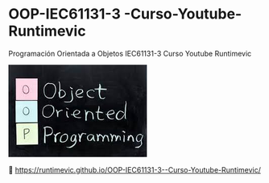# OOP-IEC61131-3 -Curso-Youtube-Runtimevic

 Programación Orientada a Objetos IEC61131-3 Curso Youtube Runtimevic

![OOP](./Assets/OOP.jfif)

:link: https://runtimevic.github.io/OOP-IEC61131-3--Curso-Youtube-Runtimevic/
